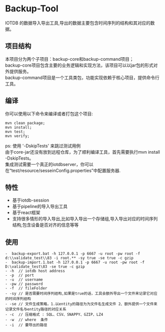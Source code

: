 <!--

    Licensed to the Apache Software Foundation (ASF) under one
    or more contributor license agreements.  See the NOTICE file
    distributed with this work for additional information
    regarding copyright ownership.  The ASF licenses this file
    to you under the Apache License, Version 2.0 (the
    "License"); you may not use this file except in compliance
    with the License.  You may obtain a copy of the License at
    
        http://www.apache.org/licenses/LICENSE-2.0
    
    Unless required by applicable law or agreed to in writing,
    software distributed under the License is distributed on an
    "AS IS" BASIS, WITHOUT WARRANTIES OR CONDITIONS OF ANY
    KIND, either express or implied.  See the License for the
    specific language governing permissions and limitations
    under the License.

-->

# Backup-Tool
IOTDB 的数据导入导出工具,导出的数据主要包含时间序列的结构和其对应的数据。

## 项目结构
本项目分为两个子项目：backup-core和backup-command项目；  
backup-core项目包含主要的业务逻辑和实现方法，该项目可以以jar包的形式对外提供服务。  
backup-command项目是一个工具类包，功能实现依赖于核心项目，提供命令行工具。  

## 编译
你可以使用以下命令来编译或者打包这个项目:  
````
mvn clean package;  
mvn install;  
mvn test;   
mvn verify;   
````
ps: 使用 '-DskipTests' 来跳过测试用例    
由于core-jar还没有放到远程仓库，为了顺利编译工具，首先需要执行mvn install -DskipTests。  
集成测试需要一个真正的iotdbserver，你可以在“test/resource/sesseinConfig.properties”中配置服务器.  

## 特性    
- 基于iotdb-session   
- 基于pipeline的导入导出工具  
- 基于react框架  
- 支持很多情形的导入导出,比如导入导出一个存储组,导入导出对应的时间序列结构,包含设备是否对齐的信息等等  

## 使用
````
-  backup-export.bat -h 127.0.0.1 -p 6667 -u root -pw root -f d:\\validate_test\\83 -i root.** -sy true -se true -c gzip  
-  backup-import.1.bat -h 127.0.0.1 -p 6667 -u root -pw root -f D:\validate_test\83 -se true -c gzip
- -h  // iotdb host address
- -p  // port
- -u  // username
- -pw // password
- -f  // fileFolder
- -sy // 是否需要时间序列结构,如果是true的话，工具会额外导出一个文件来记录它对应的时间序列结构
- -se // 文件生成策略，1.以entity的路径为为文件名生成文件 2、额外提供一个文件来记录文件名与entity路径的对应关系
- -c  // 压缩格式 : SQL、CSV、SNAPPY、GZIP、LZ4
- -w  // where  条件
- -i  // 要导出的路径
````